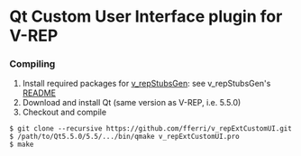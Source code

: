 # Qt Custom User Interface plugin for V-REP

### Compiling

1. Install required packages for [v_repStubsGen](https://github.com/fferri/v_repStubsGen): see v_repStubsGen's [README](external/v_repStubsGen/README.md)
2. Download and install Qt (same version as V-REP, i.e. 5.5.0)
3. Checkout and compile
```
$ git clone --recursive https://github.com/fferri/v_repExtCustomUI.git
$ /path/to/Qt5.5.0/5.5/.../bin/qmake v_repExtCustomUI.pro
$ make
```
